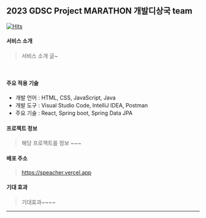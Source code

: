 ## 2023 GDSC Project MARATHON 개발디상국 team

[![Hits](https://hits.seeyoufarm.com/api/count/incr/badge.svg?url=https%3A%2F%2Fgithub.com%2FSpeacher&count_bg=%2379C83D&title_bg=%23555555&icon=&icon_color=%23E7E7E7&title=hits&edge_flat=false)](https://hits.seeyoufarm.com)

#### **서비스 소개**

> 서비스 소개 글~


<br>

#### **주요 적용 기술**

- 개발 언어 : HTML, CSS, JavaScript,  Java
- 개발 도구 : Visual Studio Code, IntelliJ IDEA, Postman
- 주요 기술 : React, Spring boot, Spring Data JPA

#### 프로젝트 정보
> 해당 프로젝트를 정보 ~~~

#### 배포 주소
> https://speacher.vercel.app

#### **기대 효과**

> 기대효과~~~~







<hr>

